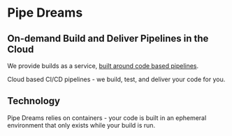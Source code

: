 # Pipe Dreams
## On-demand Build and Deliver Pipelines in the Cloud

We provide builds as a service, [built around code based pipelines](https://jenkins.io/doc/book/pipeline/).

Cloud based CI/CD pipelines - we build, test, and deliver your code for you.

## Technology

Pipe Dreams relies on containers - your code is built in an ephemeral environment that only exists while your build is run.




